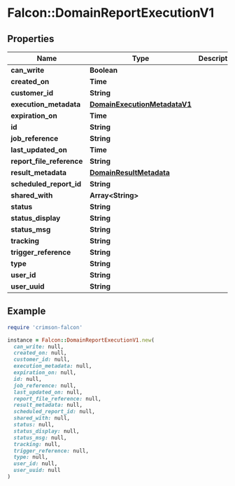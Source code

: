 # Falcon::DomainReportExecutionV1

## Properties

| Name | Type | Description | Notes |
| ---- | ---- | ----------- | ----- |
| **can_write** | **Boolean** |  | [optional] |
| **created_on** | **Time** |  |  |
| **customer_id** | **String** |  |  |
| **execution_metadata** | [**DomainExecutionMetadataV1**](DomainExecutionMetadataV1.md) |  | [optional] |
| **expiration_on** | **Time** |  |  |
| **id** | **String** |  |  |
| **job_reference** | **String** |  | [optional] |
| **last_updated_on** | **Time** |  |  |
| **report_file_reference** | **String** |  | [optional] |
| **result_metadata** | [**DomainResultMetadata**](DomainResultMetadata.md) |  | [optional] |
| **scheduled_report_id** | **String** |  |  |
| **shared_with** | **Array&lt;String&gt;** |  |  |
| **status** | **String** |  |  |
| **status_display** | **String** |  |  |
| **status_msg** | **String** |  |  |
| **tracking** | **String** |  | [optional] |
| **trigger_reference** | **String** |  | [optional] |
| **type** | **String** |  |  |
| **user_id** | **String** |  |  |
| **user_uuid** | **String** |  |  |

## Example

```ruby
require 'crimson-falcon'

instance = Falcon::DomainReportExecutionV1.new(
  can_write: null,
  created_on: null,
  customer_id: null,
  execution_metadata: null,
  expiration_on: null,
  id: null,
  job_reference: null,
  last_updated_on: null,
  report_file_reference: null,
  result_metadata: null,
  scheduled_report_id: null,
  shared_with: null,
  status: null,
  status_display: null,
  status_msg: null,
  tracking: null,
  trigger_reference: null,
  type: null,
  user_id: null,
  user_uuid: null
)
```

